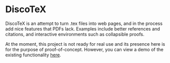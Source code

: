 DiscoTeX
======

DiscoTeX is an attempt to turn .tex files into web pages,
and in the process add nice features that PDFs lack.
Examples include better references and citations,
and interactive environments such as collapsible proofs.

At the moment, this project is not ready for real use
and its presence here is for the purpose of proof-of-concept.
However, you can view a demo of the existing functionality
[here](http://ted-dokos.github.io/DiscoTeX/).